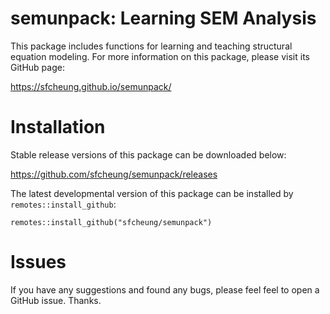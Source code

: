 # semunpack: Learning SEM Analysis

This package includes functions for learning and teaching structural equation
modeling. For more information on this package, please visit its GitHub page:

https://sfcheung.github.io/semunpack/

# Installation

Stable release versions of this package can be downloaded below:

https://github.com/sfcheung/semunpack/releases

The latest developmental version of this package can be installed by `remotes::install_github`:

```
remotes::install_github("sfcheung/semunpack")
```

# Issues

If you have any suggestions and found any bugs, please feel
feel to open a GitHub issue. Thanks.